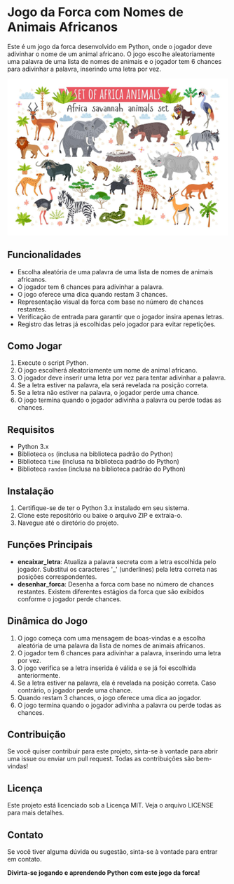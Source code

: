 # Jogo da Forca com Nomes de Animais Africanos

Este é um jogo da forca desenvolvido em Python, onde o jogador deve adivinhar o nome de um animal africano. O jogo escolhe aleatoriamente uma palavra de uma lista de nomes de animais e o jogador tem 6 chances para adivinhar a palavra, inserindo uma letra por vez.

![Animais Africanos](/img/africa-savannah-animals.jpg)

## Funcionalidades

- Escolha aleatória de uma palavra de uma lista de nomes de animais africanos.
- O jogador tem 6 chances para adivinhar a palavra.
- O jogo oferece uma dica quando restam 3 chances.
- Representação visual da forca com base no número de chances restantes.
- Verificação de entrada para garantir que o jogador insira apenas letras.
- Registro das letras já escolhidas pelo jogador para evitar repetições.

## Como Jogar

1. Execute o script Python.
2. O jogo escolherá aleatoriamente um nome de animal africano.
3. O jogador deve inserir uma letra por vez para tentar adivinhar a palavra.
4. Se a letra estiver na palavra, ela será revelada na posição correta.
5. Se a letra não estiver na palavra, o jogador perde uma chance.
6. O jogo termina quando o jogador adivinha a palavra ou perde todas as chances.

## Requisitos

- Python 3.x
- Biblioteca `os` (inclusa na biblioteca padrão do Python)
- Biblioteca `time` (inclusa na biblioteca padrão do Python)
- Biblioteca `random` (inclusa na biblioteca padrão do Python)

## Instalação

1. Certifique-se de ter o Python 3.x instalado em seu sistema.
2. Clone este repositório ou baixe o arquivo ZIP e extraia-o.
3. Navegue até o diretório do projeto.

## Funções Principais

- **encaixar_letra**: Atualiza a palavra secreta com a letra escolhida pelo jogador. Substitui os caracteres '_' (underlines) pela letra correta nas posições correspondentes.
- **desenhar_forca**: Desenha a forca com base no número de chances restantes. Existem diferentes estágios da forca que são exibidos conforme o jogador perde chances.

## Dinâmica do Jogo

1. O jogo começa com uma mensagem de boas-vindas e a escolha aleatória de uma palavra da lista de nomes de animais africanos.
2. O jogador tem 6 chances para adivinhar a palavra, inserindo uma letra por vez.
3. O jogo verifica se a letra inserida é válida e se já foi escolhida anteriormente.
4. Se a letra estiver na palavra, ela é revelada na posição correta. Caso contrário, o jogador perde uma chance.
5. Quando restam 3 chances, o jogo oferece uma dica ao jogador.
6. O jogo termina quando o jogador adivinha a palavra ou perde todas as chances.

## Contribuição

Se você quiser contribuir para este projeto, sinta-se à vontade para abrir uma issue ou enviar um pull request. Todas as contribuições são bem-vindas!

## Licença

Este projeto está licenciado sob a Licença MIT. Veja o arquivo LICENSE para mais detalhes.

## Contato

Se você tiver alguma dúvida ou sugestão, sinta-se à vontade para entrar em contato.


**Divirta-se jogando e aprendendo Python com este jogo da forca!**

